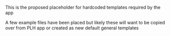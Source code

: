 This is the proposed placeholder for hardcoded templates required by the app

A few example files have been placed but likely these will want to be copied over from PLH app
or created as new default general templates